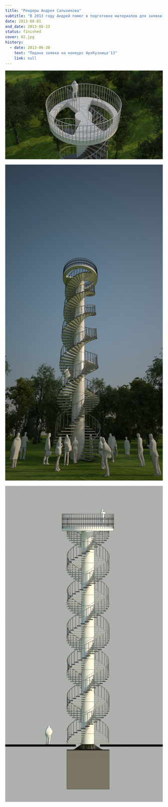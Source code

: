 ```yaml
---
title: "Рендеры Андрея Сальникова"
subtitle: "В 2013 году Андрей помог в подготовке материалов для заявки на фестиваль АрхКузница и создал первые компьютерные визуализации Башни."
date: 2013-08-01
end_date: 2013-08-23
status: finished
cover: 02.jpg
history:
  - date: 2013-06-30
    text: "Подана заявка на конкурс АрхКузница'13"
    link: null
---
```


![](./09.jpg)

![](./01.jpg)

![](./07.jpg)
